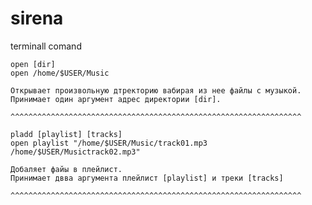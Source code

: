 # sirena

terminall comand

    open [dir]
    open /home/$USER/Music
    
    Открывает произвольную дтректорию вабирая из нее файлы с музыкой.
    Принимает один аргумент адрес директории [dir].
    
    ^^^^^^^^^^^^^^^^^^^^^^^^^^^^^^^^^^^^^^^^^^^^^^^^^^^^^^^^^^^^^^^^^
    
    pladd [playlist] [tracks]
    open playlist "/home/$USER/Music/track01.mp3 /home/$USER/Musictrack02.mp3"
    
    Добаляет файы в плейлист.
    Принимает двва аргумента плейлист [playlist] и треки [tracks]
    
    ^^^^^^^^^^^^^^^^^^^^^^^^^^^^^^^^^^^^^^^^^^^^^^^^^^^^^^^^^^^^^^^^^